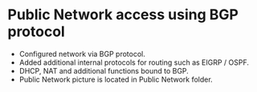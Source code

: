 # Public Network access using BGP protocol

- Configured network via BGP protocol.
- Added additional internal protocols for routing such as EIGRP / OSPF.
- DHCP, NAT and additional functions bound to BGP.
- Public Network picture is located in Public Network folder.
